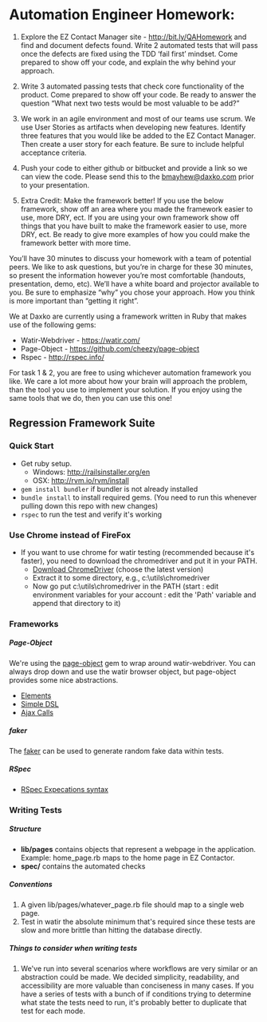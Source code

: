 # Automation Engineer Homework:

1. Explore the EZ Contact Manager site - http://bit.ly/QAHomework and find and document defects found. Write 2 automated tests that will pass once the defects are fixed using the TDD ‘fail first’ mindset. Come prepared to show off your code, and explain the why behind your approach.

1. Write 3 automated passing tests that check core functionality of the product. Come prepared to show off your code. Be ready to answer the question “What next two tests would be most valuable to be add?”

1. We work in an agile environment and most of our teams use scrum. We use User Stories as artifacts when developing new features. Identify three features that you would like be added to the EZ Contact Manager. Then create a user story for each feature. Be sure to include helpful acceptance criteria.

1. Push your code to either github or bitbucket and provide a link so we can view the code. Please send this to the bmayhew@daxko.com prior to your presentation.

1. Extra Credit: Make the framework better! If you use the below framework, show off an area where you made the framework easier to use, more DRY, ect. If you are using your own framework show off things that you have built to make the framework easier to use, more DRY, ect. Be ready to give more examples of how you could make the framework better with more time.

You’ll have 30 minutes to discuss your homework with a team of potential peers. We like to ask questions, but you’re in charge for these 30 minutes, so present the information however you’re most comfortable (handouts, presentation, demo, etc). We’ll have a white board and projector available to you. Be sure to emphasize “why” you chose your approach. How you think is more important than “getting it right”.  


We at Daxko are currently using a framework written in Ruby that makes use of the following gems: 
* Watir-Webdriver - https://watir.com/ 
* Page-Object - https://github.com/cheezy/page-object
* Rspec - http://rspec.info/

For task 1 & 2, you are free to using whichever automation framework you like. We care a lot more about how your brain will approach the problem, than the tool you use to implement your solution. If you enjoy using the same tools that we do, then you can use this one!

## Regression Framework Suite

### Quick Start
* Get ruby setup.  
	* Windows: http://railsinstaller.org/en
	* OSX: http://rvm.io/rvm/install
* `gem install bundler` if bundler is not already installed
* `bundle install` to install required gems.  (You need to run this whenever pulling down this repo with new changes)
* `rspec` to run the test and verify it's working

### Use Chrome instead of FireFox
* If you want to use chrome for watir testing (recommended because it's faster), you need to download the chromedriver and put it in your PATH.
	* [Download ChromeDriver](http://chromedriver.storage.googleapis.com/index.html) (choose the latest version)
	* Extract it to some directory, e.g., c:\utils\chromedriver
	* Now go put c:\utils\chromedriver in the PATH (start : edit environment variables for your account : edit the 'Path' variable and append that directory to it)

### Frameworks

##### Page-Object

We're using the [page-object](https://github.com/cheezy/page-object) gem to wrap around watir-webdriver.  You can always drop down and use the watir browser object, but page-object provides some nice abstractions.

* [Elements](https://github.com/cheezy/page-object/wiki/Elements)
* [Simple DSL](https://github.com/cheezy/page-object/wiki/Simple-DSL)
* [Ajax Calls](https://github.com/cheezy/page-object/wiki/Ajax-Calls)

##### faker
The [faker](https://github.com/stympy/faker) can be used to generate random fake data within tests.

##### RSpec
* [RSpec Expecations syntax](https://www.relishapp.com/rspec/rspec-expectations/docs/built-in-matchers)

### Writing Tests

##### Structure
* **lib/pages** contains objects that represent a webpage in the application.  Example: home_page.rb maps to the home page in EZ Contactor.
* **spec/** contains the automated checks

##### Conventions
1. A given lib/pages/whatever_page.rb file should map to a single web page.
1. Test in watir the absolute minimum that's required since these tests are slow and more brittle than hitting the database directly.
 
##### Things to consider when writing tests
1. We've run into several scenarios where workflows are very similar or an abstraction could be made. We decided simplicity, readability, and accessibility are more valuable than conciseness in many cases. If you have a series of tests with a bunch of if conditions trying to determine what state the tests need to run, it's probably better to duplicate that test for each mode. 
